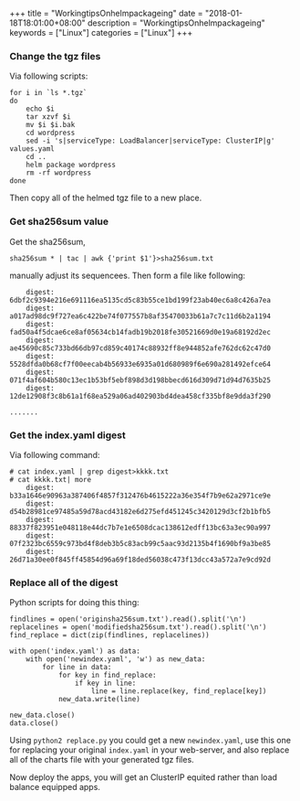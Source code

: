 +++
title = "WorkingtipsOnhelmpackageing"
date = "2018-01-18T18:01:00+08:00"
description = "WorkingtipsOnhelmpackageing"
keywords = ["Linux"]
categories = ["Linux"]
+++
### Change the tgz files
Via following scripts:    

```
for i in `ls *.tgz`
do
	echo $i
	tar xzvf $i
	mv $i $i.bak
	cd wordpress
	sed -i 's|serviceType: LoadBalancer|serviceType: ClusterIP|g' values.yaml
	cd ..
	helm package wordpress
	rm -rf wordpress
done
```
Then copy all of the helmed tgz file to a new place.    

### Get sha256sum value
Get the sha256sum,   

```
sha256sum * | tac | awk {'print $1'}>sha256sum.txt
```
manually adjust its sequencees.  Then form a file like following:    

```
    digest: 6dbf2c9394e216e691116ea5135cd5c83b55ce1bd199f23ab40ec6a8c426a7ea
    digest: a017ad98dc9f727ea6c422be74f077557b8af35470033b61a7c7c11d6b2a1194
    digest: fad50a4f5dcae6ce8af05634cb14fadb19b2018fe30521669d0e19a68192d2ec
    digest: ae45690c85c733bd66db97cd859c40174c88932ff8e944852afe762dc62c47d0
    digest: 5528dfda0b68cf7f00eecab4b56933e6935a01d680989f6e690a281492efce64
    digest: 071f4af604b580c13ec1b53bf5ebf898d3d198bbecd616d309d71d94d7635b25
    digest: 12de12908f3c8b61a1f68ea529a06ad402903bd4dea458cf335bf8e9dda3f290

.......
```

### Get the index.yaml digest
Via following command:    

```
# cat index.yaml | grep digest>kkkk.txt
# cat kkkk.txt| more
    digest: b33a1646e90963a387406f4857f312476b4615222a36e354f7b9e62a2971ce9e
    digest: d54b28981ce97485a59d78acd43182e6d275efd451245c3420129d3cf2b1bfb5
    digest: 88337f823951e048118e44dc7b7e1e6508dcac138612edff13bc63a3ec90a997
    digest: 07f2323bc6559c973bd4f8deb3b5c83acb99c5aac93d2135b4f1690bf9a3be85
    digest: 26d71a30ee0f845ff45854d96a69f18ded56038c473f13dcc43a572a7e9cd92d
```

### Replace all of the digest
Python scripts for doing this thing:    

```
findlines = open('originsha256sum.txt').read().split('\n')
replacelines = open('modifiedsha256sum.txt').read().split('\n')
find_replace = dict(zip(findlines, replacelines))

with open('index.yaml') as data:
    with open('newindex.yaml', 'w') as new_data:
        for line in data:
            for key in find_replace:
                if key in line:
                    line = line.replace(key, find_replace[key])
            new_data.write(line)

new_data.close()
data.close()

```
Using `python2 replace.py` you could get a new `newindex.yaml`, use this one
for replacing your original `index.yaml` in your web-server, and also replace
all of the charts file with your generated tgz files.    

Now deploy the apps, you will get an ClusterIP equited rather than load
balance equipped apps.    
